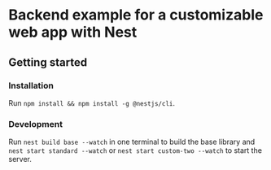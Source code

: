 # Backend example for a customizable web app with Nest

## Getting started

### Installation

Run `npm install && npm install -g @nestjs/cli`.

### Development

Run `nest build base --watch` in one terminal to build the base library and `nest start standard --watch` or `nest start custom-two --watch` to start the server.